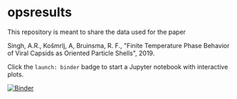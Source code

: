 # opsresults
This repository is meant to share the data used for the paper

Singh, A.R., Ko&#353;mrlj, A, Bruinsma, R. F., "Finite Temperature Phase Behavior of Viral Capsids as Oriented Particle Shells", 2019.

Click the `launch: binder` badge to start a Jupyter notebook with interactive plots.

[![Binder](https://mybinder.org/badge_logo.svg)](https://mybinder.org/v2/gh/amit112amit/opsresults/master?filepath=ShowPlots.ipynb)
